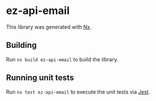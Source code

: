 # ez-api-email

This library was generated with [Nx](https://nx.dev).

## Building

Run `nx build ez-api-email` to build the library.

## Running unit tests

Run `nx test ez-api-email` to execute the unit tests via [Jest](https://jestjs.io).
